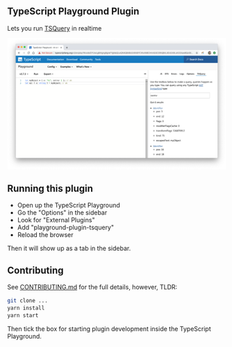 ## TypeScript Playground Plugin

Lets you run [TSQuery](https://github.com/phenomnomnominal/tsquery) in realtime

<img src="./images/img.png" />

## Running this plugin

- Open up the TypeScript Playground
- Go the "Options" in the sidebar
- Look for "External Plugins"
- Add "playground-plugin-tsquery"
- Reload the browser

Then it will show up as a tab in the sidebar.

## Contributing

See [CONTRIBUTING.md](./CONTRIBUTING.md) for the full details, however, TLDR:

```sh
git clone ...
yarn install
yarn start
```

Then tick the box for starting plugin development inside the TypeScript Playground.
